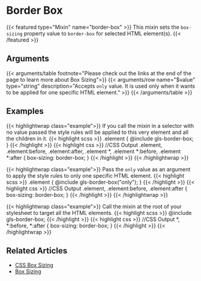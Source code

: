 # Border Box

{{< featured type="Mixin" name="border-box" >}}
This mixin sets the `box-sizing` property value to `border-box` for selected HTML element(s).
{{< /featured >}}

## Arguments

{{< arguments/table footnote="Please check out the links at the end of the page to learn more about Box Sizing">}}
    {{< arguments/row name="$value" type="string" description="Accepts `only` value. It is used only when it wants to be applied for one specific HTML element." >}}
{{< /arguments/table >}}

## Examples

{{< highlightwrap class="example">}}
If you call the mixin in a selector with no value passed the style rules will be applied to this very element and all the children in it.
{{< highlight scss >}}
.element {
    @include gls-border-box;
}
{{< /highlight >}}
{{< highlight css >}}
//CSS Output
.element, 
.element:before, 
.element:after,
.element *,
.element *:before,
.element *:after {
    box-sizing: border-box;
}
{{< /highlight >}}
{{< /highlightwrap >}}

{{< highlightwrap class="example">}}
Pass the `only` value as an argument to apply the style rules to only one specific HTML element.
{{< highlight scss >}}
.element {
    @include gls-border-box("only");
}
{{< /highlight >}}
{{< highlight css >}}
//CSS Output
.element, 
.element:before, 
.element:after {
    box-sizing: border-box;
}
{{< /highlight >}}
{{< /highlightwrap >}}

{{< highlightwrap class="example">}}
Call the mixin at the root of your stylesheet to target all the HTML elements.
{{< highlight scss >}}
@include gls-border-box;
{{< /highlight >}}
{{< highlight css >}}
//CSS Output
*,
*:before,
*:after {
    box-sizing: border-box;
}
{{< /highlight >}}
{{< /highlightwrap >}}

## Related Articles
* [CSS Box Sizing](https://www.w3schools.com/css/css3_box-sizing.asp)
* [Box Sizing](https://css-tricks.com/box-sizing/)

